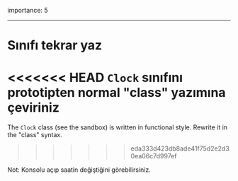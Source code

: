 importance: 5

---

# Sınıfı tekrar yaz

<<<<<<< HEAD
`Clock` sınıfını prototipten normal "class" yazımına çeviriniz
=======
The `Clock` class (see the sandbox) is written in functional style. Rewrite it in the "class" syntax.
>>>>>>> eda333d423db8ade41f75d2e2d30ea06c7d997ef

Not: Konsolu açıp saatin değiştiğini görebilirsiniz.
